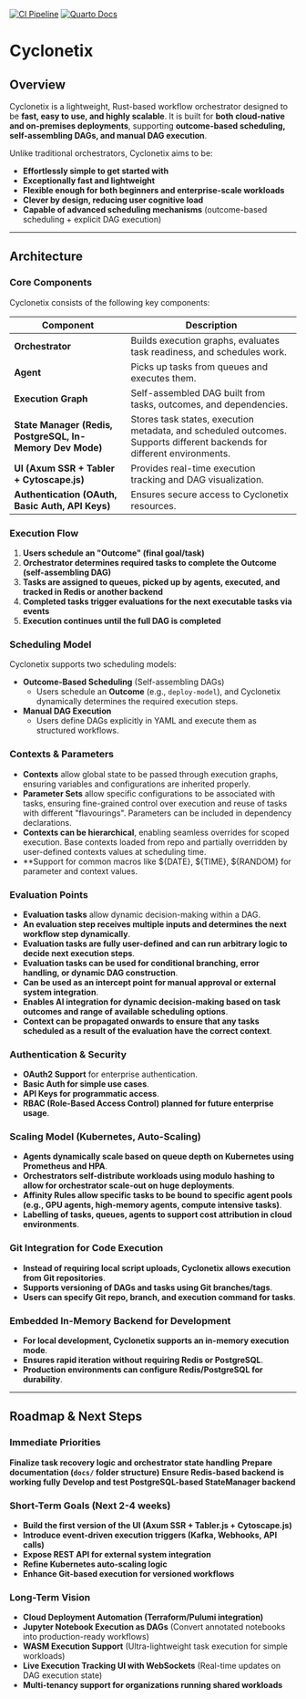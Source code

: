 [![CI Pipeline](https://github.com/neural-chilli/Cyclonetix/actions/workflows/build.yml/badge.svg)](https://github.com/neural-chilli/Cyclonetix/actions/workflows/build.yml)
[![Quarto Docs](https://img.shields.io/badge/docs-online-blue.svg)](https://neural-chilli.github.io/Cyclonetix/)


# Cyclonetix

## **Overview**
Cyclonetix is a lightweight, Rust-based workflow orchestrator designed to be **fast, easy to use, and highly scalable**. It is built for **both cloud-native and on-premises deployments**, supporting **outcome-based scheduling, self-assembling DAGs, and manual DAG execution**.

Unlike traditional orchestrators, Cyclonetix aims to be:
- **Effortlessly simple to get started with**
- **Exceptionally fast and lightweight**
- **Flexible enough for both beginners and enterprise-scale workloads**
- **Clever by design, reducing user cognitive load**
- **Capable of advanced scheduling mechanisms** (outcome-based scheduling + explicit DAG execution)

---

## **Architecture**
### **Core Components**
Cyclonetix consists of the following key components:

| Component                                                 | Description |
|-----------------------------------------------------------|------------|
| **Orchestrator**                                          | Builds execution graphs, evaluates task readiness, and schedules work. |
| **Agent**                                                 | Picks up tasks from queues and executes them. |
| **Execution Graph**                                       | Self-assembled DAG built from tasks, outcomes, and dependencies. |
| **State Manager (Redis, PostgreSQL, In-Memory Dev Mode)** | Stores task states, execution metadata, and scheduled outcomes. Supports different backends for different environments. |
| **UI (Axum SSR + Tabler + Cytoscape.js)**                 | Provides real-time execution tracking and DAG visualization. |
| **Authentication (OAuth, Basic Auth, API Keys)**          | Ensures secure access to Cyclonetix resources. |


### **Execution Flow**
1. **Users schedule an "Outcome" (final goal/task)**
2. **Orchestrator determines required tasks to complete the Outcome (self-assembling DAG)**
3. **Tasks are assigned to queues, picked up by agents, executed, and tracked in Redis or another backend**
4. **Completed tasks trigger evaluations for the next executable tasks via events**
5. **Execution continues until the full DAG is completed**


### **Scheduling Model**
Cyclonetix supports two scheduling models:
- **Outcome-Based Scheduling** (Self-assembling DAGs)
  - Users schedule an **Outcome** (e.g., `deploy-model`), and Cyclonetix dynamically determines the required execution steps.
- **Manual DAG Execution**
  - Users define DAGs explicitly in YAML and execute them as structured workflows.


### **Contexts & Parameters**
- **Contexts** allow global state to be passed through execution graphs, ensuring variables and configurations are inherited properly.
- **Parameter Sets** allow specific configurations to be associated with tasks, ensuring fine-grained control over execution and reuse of tasks with different "flavourings".  Parameters can be included in dependency declarations.
- **Contexts can be hierarchical**, enabling seamless overrides for scoped execution.  Base contexts loaded from repo and partially overridden by user-defined contexts values at scheduling time.
- **Support for common macros like ${DATE}, ${TIME}, ${RANDOM} for parameter and context values.


### **Evaluation Points**
- **Evaluation tasks** allow dynamic decision-making within a DAG.
- **An evaluation step receives multiple inputs and determines the next workflow step dynamically**.
- **Evaluation tasks are fully user-defined and can run arbitrary logic to decide next execution steps**.
- **Evaluation tasks can be used for conditional branching, error handling, or dynamic DAG construction**.
- **Can be used as an intercept point for manual approval or external system integration**.
- **Enables AI integration for dynamic decision-making based on task outcomes and range of available scheduling options**.
- **Context can be propagated onwards to ensure that any tasks scheduled as a result of the evaluation have the correct context**.


### **Authentication & Security**
- **OAuth2 Support** for enterprise authentication.
- **Basic Auth for simple use cases**.
- **API Keys for programmatic access**.
- **RBAC (Role-Based Access Control) planned for future enterprise usage**.


### **Scaling Model (Kubernetes, Auto-Scaling)**
- **Agents dynamically scale based on queue depth on Kubernetes using Prometheus and HPA**.
- **Orchestrators self-distribute workloads using modulo hashing to allow for orchestrator scale-out on huge deployments**.
- **Affinity Rules allow specific tasks to be bound to specific agent pools (e.g., GPU agents, high-memory agents, compute intensive tasks)**.
- **Labelling of tasks, queues, agents to support cost attribution in cloud environments**.


### **Git Integration for Code Execution**
- **Instead of requiring local script uploads, Cyclonetix allows execution from Git repositories**.
- **Supports versioning of DAGs and tasks using Git branches/tags**.
- **Users can specify Git repo, branch, and execution command for tasks**.


### **Embedded In-Memory Backend for Development**
- **For local development, Cyclonetix supports an in-memory execution mode**.
- **Ensures rapid iteration without requiring Redis or PostgreSQL**.
- **Production environments can configure Redis/PostgreSQL for durability**.


---

## **Roadmap & Next Steps**

### **Immediate Priorities**
**Finalize task recovery logic and orchestrator state handling**
**Prepare documentation (`docs/` folder structure)**
**Ensure Redis-based backend is working fully**
**Develop and test PostgreSQL-based StateManager backend**


### **Short-Term Goals** (Next 2-4 weeks)
- **Build the first version of the UI (Axum SSR + Tabler.js + Cytoscape.js)**
- **Introduce event-driven execution triggers (Kafka, Webhooks, API calls)**
- **Expose REST API for external system integration**
- **Refine Kubernetes auto-scaling logic**
- **Enhance Git-based execution for versioned workflows**


### **Long-Term Vision**
- **Cloud Deployment Automation (Terraform/Pulumi integration)**
- **Jupyter Notebook Execution as DAGs** (Convert annotated notebooks into production-ready workflows)
- **WASM Execution Support** (Ultra-lightweight task execution for simple workloads)
- **Live Execution Tracking UI with WebSockets** (Real-time updates on DAG execution state)
- **Multi-tenancy support for organizations running shared workloads**




